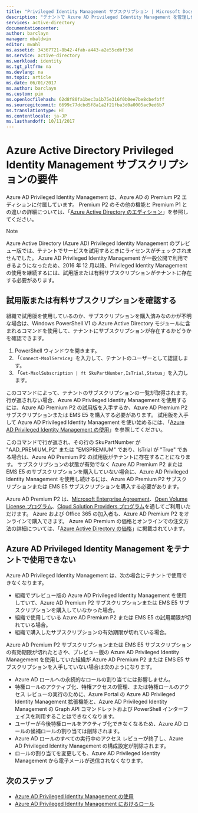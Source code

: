 ```yaml
---
title: "Privileged Identity Management サブスクリプション | Microsoft Docs"
description: "テナントで Azure AD Privileged Identity Management を管理し使用するためのサブスクリプションとライセンスの要件を説明します。"
services: active-directory
documentationcenter: 
author: barclayn
manager: mbaldwin
editor: mwahl
ms.assetid: 34367721-8b42-4fab-a443-a2e55cdbf33d
ms.service: active-directory
ms.workload: identity
ms.tgt_pltfrm: na
ms.devlang: na
ms.topic: article
ms.date: 06/01/2017
ms.author: barclayn
ms.custom: pim
ms.openlocfilehash: 62d8f80fa1bec3a1b75e316f0b0ee7be8cbefbff
ms.sourcegitcommit: 6699c77dcbd5f8a1a2f21fba3d0a0005ac9ed6b7
ms.translationtype: HT
ms.contentlocale: ja-JP
ms.lasthandoff: 10/11/2017
---
```

# <a name="azure-active-directory-privileged-identity-management-subscription-requirements"></a>Azure Active Directory Privileged Identity Management サブスクリプションの要件

Azure AD Privileged Identity Management は、Azure AD の Premium P2 エディションに付属しています。 Premium P2 のその他の機能と Premium P1 との違いの詳細については、「[Azure Active Directory のエディション](../active-directory-editions.md)」を参照してください。

>[!NOTE]
Azure Active Directory (Azure AD) Privileged Identity Management のプレビュー版では、テナントでサービスを試用するときにライセンスがチェックされませんでした。  Azure AD Privileged Identity Management が一般公開で利用できるようになったため、2016 年 12 月以降、Privileged Identity Management の使用を継続するには、試用版または有料サブスクリプションがテナントに存在する必要があります。
  

## <a name="confirm-your-trial-or-paid-subscription"></a>試用版または有料サブスクリプションを確認する

組織で試用版を使用しているのか、サブスクリプションを購入済みなのかが不明な場合は、Windows PowerShell V1 の Azure Active Directory モジュールに含まれるコマンドを使用して、テナントにサブスクリプションが存在するかどうかを確認できます。 
1. PowerShell ウィンドウを開きます。
2. 「`Connect-MsolService`」を入力して、テナントのユーザーとして認証します。
3. 「`Get-MsolSubscription | ft SkuPartNumber,IsTrial,Status`」を入力します。

このコマンドによって、テナントのサブスクリプションの一覧が取得されます。 行が返されない場合、Azure AD Privileged Identity Management を使用するには、Azure AD Premium P2 の試用版を入手するか、Azure AD Premium P2 サブスクリプションまたは EMS E5 を購入する必要があります。  試用版を入手して Azure AD Privileged Identity Management を使い始めるには、「[Azure AD Privileged Identity Management の使用](../active-directory-privileged-identity-management-getting-started.md)」を参照してください。

このコマンドで行が返され、その行の SkuPartNumber が "AAD_PREMIUM_P2" または "EMSPREMIUM" であり、IsTrial が "True" である場合は、Azure AD Premium P2 の試用版がテナントに存在することになります。  サブスクリプションの状態が有効でなく Azure AD Premium P2 または EMS E5 のサブスクリプションを購入していない場合に、Azure AD Privileged Identity Management を使用し続けるには、Azure AD Premium P2 サブスクリプションまたは EMS E5 サブスクリプションを購入する必要があります。

Azure AD Premium P2 は、[Microsoft Enterprise Agreement](https://www.microsoft.com/en-us/licensing/licensing-programs/enterprise.aspx)、[Open Volume License プログラム](https://www.microsoft.com/en-us/licensing/licensing-programs/open-license.aspx)、[Cloud Solution Providers プログラム](https://partner.microsoft.com/en-US/cloud-solution-provider)を通してご利用いただけます。 Azure および Office 365 の加入者も、Azure AD Premium P2 をオンラインで購入できます。  Azure AD Premium の価格とオンラインでの注文方法の詳細については、「[Azure Active Directory の価格](https://azure.microsoft.com/en-us/pricing/details/active-directory/)」に掲載されています。

## <a name="azure-ad-privileged-identity-management-is-not-available-in-tenant"></a>Azure AD Privileged Identity Management をテナントで使用できない

Azure AD Privileged Identity Management は、次の場合にテナントで使用できなくなります。
- 組織でプレビュー版の Azure AD Privileged Identity Management を使用していて、Azure AD Premium P2 サブスクリプションまたは EMS E5 サブスクリプションを購入していなかった場合。
- 組織で使用している Azure AD Premium P2 または EMS E5 の試用期限が切れている場合。
- 組織で購入したサブスクリプションの有効期限が切れている場合。

Azure AD Premium P2 サブスクリプションまたは EMS E5 サブスクリプションの有効期限が切れたときや、プレビュー版の Azure AD Privileged Identity Management を使用していた組織が Azure AD Premium P2 または EMS E5 サブスクリプションを入手していない場合は次のようになります。

- Azure AD ロールへの永続的なロールの割り当てには影響しません。
- 特権ロールのアクティブ化、特権アクセスの管理、または特権ロールのアクセス レビューの実行のために、Azure Portal の Azure AD Privileged Identity Management 拡張機能と、Azure AD Privileged Identity Management の Graph API コマンドレットおよび PowerShell インターフェイスを利用することはできなくなります。
- ユーザーが今後特権ロールをアクティブ化できなくなるため、Azure AD ロールの候補ロールの割り当ては削除されます。
- Azure AD ロールのすべての実行中のアクセス レビューが終了し、Azure AD Privileged Identity Management の構成設定が削除されます。
- ロールの割り当てを変更しても、Azure AD Privileged Identity Management から電子メールが送信されなくなります。

## <a name="next-steps"></a>次のステップ

- [Azure AD Privileged Identity Management の使用](../active-directory-privileged-identity-management-getting-started.md)
- [Azure AD Privileged Identity Management におけるロール](../active-directory-privileged-identity-management-roles.md)

